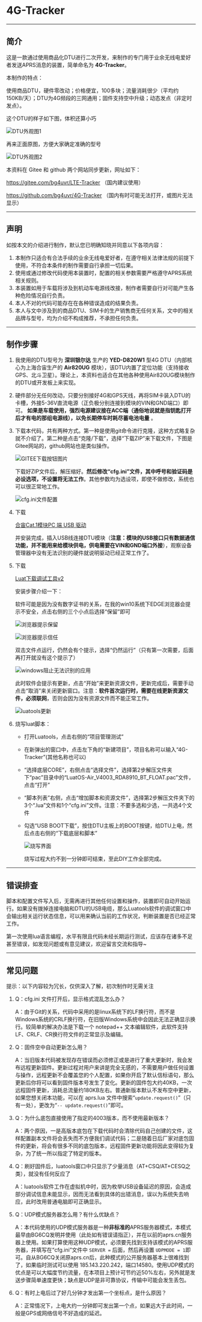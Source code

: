 # 4G-Tracker

---

## 简介

这是一款通过使用商品化DTU进行二次开发，来制作的专门用于业余无线电爱好者发送APRS消息的装置，简单命名为 **4G-Tracker**。

本制作的特点：

使用商品DTU，硬件零改动；价格便宜，100多块；流量消耗很少（平均约150KB/天）；DTU为4G频段的三网通用；固件支持空中升级；动态发点（非定时发点）。

这个DTU的样子如下图，体积还算小巧

![DTU外观图1](./doc/001.jpg)

再来正面原图，方便大家确定准确的型号

![DTU外观图2](./doc/008.jpg)

本资料在 Gitee 和 github 两个网站同步更新，网址如下：

<https://gitee.com/bg4uvr/LTE-Tracker> （国内建议使用）

<https://github.com/bg4uvr/4G-Tracker> （国内有时可能无法打开，或图片无法显示）

---

## 声明

如按本文的介绍进行制作，默认您已明确知晓并同意以下各项内容：

1. 本制作只适合有合法手续的业余无线电爱好者，在遵守相关法律法规的前提下使用，不符合本条件的制作需要自行承担一切后果。
2. 使用或通过修改代码使用本装置时，配置的相关参数需要严格遵守APRS系统相关规则。
3. 本装置如用于车载将涉及到机动车电源线改接，制作者需要自行对可能产生各种危险情况自行负责。
4. 本人不对的代码可能存在在各种错误造成的结果负责。
5. 本人与文中涉及到的商品DTU、SIM卡的生产销售商无任何关系，文中的相关品牌与型号，均为介绍不构成推荐，不承担任何负责。

---

## 制作步骤

1. 我使用的DTU型号为 **深圳银尔达** 生产的 **YED-D820W1** 型4G DTU（内部核心为上海合宙生产的 **Air820UG** 模块），该DTU内置了定位功能（支持接收GPS、北斗卫星）。理论上，本资料也适合在其他各种使用Air820UG模块制作的DTU或开发板上来实现。

2. 硬件部分无任何改动，只要分别接好4G和GPS天线，再将SIM卡装入DTU的卡槽，外接5-36V直流电源（正负极分别连接到模块的VIN和GND端口）即可。 **如果是车载使用，强烈电源建议接在ACC端（通俗地说就是指钥匙打开后才有电的那组电源线），以免长期停车时耗尽蓄电池电量** 。

3. 下载本代码，共有两种方式。第一种是使用git命令进行克隆，这种方式略复杂就不介绍了。第二种是点击“克隆/下载”，选择“下载ZIP”来下载文件，下图是Gitee网站的，github网站也是类似操作。

   ![GITEE下载按钮图片](./doc/002.jpg)

   下载好ZIP文件后，解压缩好。**然后修改“cfg.ini”文件，其中呼号和验证码是必设选项，不设置将无法工作**。其他参数均为选设项，即使不做修改，系统也可以很正常地工作。

   ![cfg.ini文件配置](./doc/009.jpg)

4. 下载

   [合宙Cat.1模块PC 端 USB 驱动](https://cdn.openluat-luatcommunity.openluat.com/attachment/20200808183454135_sw_file_20200303181718_8910_module_usb_driver_signed%20_20200303_hezhou.7z)

   并安装完成，插入USB线连接DTU模块（**注意：模块的USB接口只有数据通信功能，并不能用来给模块供电，供电需要在VIN和GND端口外接**），观察设备管理器中没有无法识别的硬件就说明驱动已经正常工作了。

5. 下载

   [Luat下载调试工具v2](https://luatos.com/luatools/download/last)

   安装步骤介绍一下：

   软件可能是因为没有数字证书的关系，在我的win10系统下EDGE浏览器会提示不安全，点击右侧的三个小点后选择“保留”即可

   ![浏览器提示保留](./doc/003.jpg)

   ![浏览器提示信任](./doc/004.jpg)

   双击文件点运行，仍然会有个提示，选择“仍然运行”（只有第一次需要，后面再打开就没有这个提示了）

   ![windows阻止无法识别的应用](./doc/005.jpg)

   此时软件会提示有更新，点击“开始”来更新资源文件，更新完成后，需要手动点击“取消”来关闭更新窗口。注意：**软件首次运行时，需要在线更新资源文件，必须联网**，否则会因为没有资源文件而不能正常工作。

   ![luatools更新](./doc/006.jpg)

6. 烧写luat脚本：

   - 打开Luatools，点击右侧的“项目管理测试”

   - 在新弹出的窗口中，点击左下角的“新建项目”，项目名称可以输入“4G-Tracker”(其他名称也可以)

   - “选择底层CORE”，右侧点击“选择文件”，选择第2步解压文件夹下“pac”目录中的“LuatOS-Air_V4003_RDA8910_BT_FLOAT.pac”文件，点击“打开”

   - “脚本列表”右侧，点击“增加脚本和资源文件”，选择第2步解压文件夹下的3个“.lua”文件和1个“cfg.ini”文件。注意：不要多选和少选，一共选4个文件

   - 勾选“USB BOOT下载”，按住DTU主板上的BOOT按键，给DTU上电，然后点击右侧的“下载底层和脚本”

     ![烧写界面](./doc/007.jpg)

     烧写过程大约不到一分钟即可结束，至此DIY工作全部完成。

---

## 错误排查

脚本和配置文件写入后，无需再进行其他任何设置和操作，装置即可自动开始运行。如果没有拨掉连接电脑和DTU的USB电缆，那么Luatools软件的调试窗口中会输出相关运行状态信息，可以用来确认当前的工作状况，判断装置是否已经正常工作。

第一次使用lua语言编程，水平有限且代码未经长期运行测试，应该存在诸多不足甚至错误，如发现问题或有意见建议，欢迎留言交流和指导~

---

## 常见问题

提示：以下内容较为冗长，仅供深入了解，初次制作时无需关注

1. Q：cfg.ini 文件打开后，显示格式混乱怎么办？

   A：由于Git的关系，代码中采用的是linux系统下的LF换行符，而不是Windows系统的CRLF换行符，在旧版Windows系统中会因此无法正确显示换行。较简单的解决办法是下载一个 notepad++ 文本编辑软件，此软件支持LF、CRLF、CR换行符文件的正常显示及编辑。

2. Q：固件空中自动更新怎么用？

   A：当旧版本代码被发现存在错误而必须修正或是进行了重大更新时，我会发布远程更新固件。更新过程对用户来讲是完全无感的，不需要用户做任何设置与操作，远程更新不会覆盖您的个人配置，如果你开启了默认信标语句，那么更新后你将可以看到固件版本号发生了变化。更新的固件包大约40KB，一次远程固件更新，消耗总流量约180KB左右。普通新版本默认不发布空中更新，如果您想关闭本功能，可以在 aprs.lua 文件中搜索“```update.request()```”（只有一处），更改为“```-- update.request()```”即可。

3. Q：为什么底包直接使用了指定的4003版本，而不使用最新版本？

   A：两个原因，一是高版本底包在下载代码时会清除代码自己创建的文件，这样配置副本文件将会丢失而不方便我们调试代码；二是随着日后厂家对底包固件的更新，将会有很多不同的底包版本，远程固件更新功能将因此变得较为复杂，为了统一所以指定了特定的版本。

4. Q：刷好固件后，luatools窗口中只显示了少量消息（AT+CSQ/AT+CESQ之类），就没有任何反应了

   A：luatools软件工作在虚拟机中时，因为枚举USB设备延迟的原因，会造成部分调试信息未能显示，因而无法看到具体的出错消息，误以为系统失去响应，此时改用普通电脑即可正确显示。

5. Q：UDP模式服务器怎么用？有什么优缺点？

   A：本代码使用的UDP模式服务器是一种**非标准的**APRS服务器模式，本模式最早由BG6CQ发明并使用（此处如有错误请指正），并在以前的aprs.cn服务器上使用。如果打算使用这种UDP模式，必须要先找到支持该模式的APRS服务器，并填写在“cfg.ini”文件中 ``` SERVER = ``` 后面，然后再设置 ``` UDPMODE = 1 ```即可。自从BG6CQ关闭原aprs.cn后，此种模式的公开服务器基本上很难找到了，如果临时测试可以使用 185.143.220.242，端口14580。使用UDP模式的优点是可以大幅度节约流量，在本项目上预计可节约近50%左右，另外就是发送步骤简单速度更快；缺点是UDP是非可靠协议，传输中可能会发生丢包。

6. Q：有时上电后过了好几分钟才发出第一个坐标点，是什么原因？

   A：正常情况下，上电大约一分钟即可发出第一个点，如果远大于此时间，一般是GPS或网络信号不好造成的延迟。
